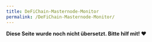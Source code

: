 ```yaml
---
title: DeFiChain-Masternode-Monitor
permalink: /DeFiChain-Masternode-Monitor/
---
```


**Diese Seite wurde noch nicht übersetzt. Bitte hilf mit! ❤**
